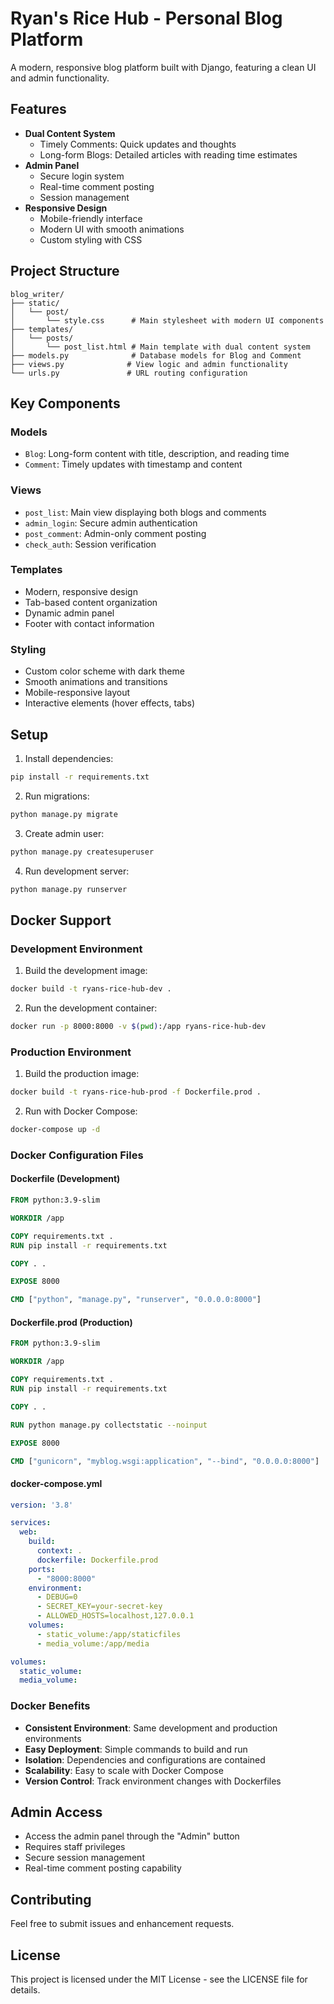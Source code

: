 # Ryan's Rice Hub - Personal Blog Platform

A modern, responsive blog platform built with Django, featuring a clean UI and admin functionality.

## Features

- **Dual Content System**
  - Timely Comments: Quick updates and thoughts
  - Long-form Blogs: Detailed articles with reading time estimates
- **Admin Panel**
  - Secure login system
  - Real-time comment posting
  - Session management
- **Responsive Design**
  - Mobile-friendly interface
  - Modern UI with smooth animations
  - Custom styling with CSS

## Project Structure

```
blog_writer/
├── static/
│   └── post/
│       └── style.css      # Main stylesheet with modern UI components
├── templates/
│   └── posts/
│       └── post_list.html # Main template with dual content system
├── models.py              # Database models for Blog and Comment
├── views.py              # View logic and admin functionality
└── urls.py               # URL routing configuration
```

## Key Components

### Models
- `Blog`: Long-form content with title, description, and reading time
- `Comment`: Timely updates with timestamp and content

### Views
- `post_list`: Main view displaying both blogs and comments
- `admin_login`: Secure admin authentication
- `post_comment`: Admin-only comment posting
- `check_auth`: Session verification

### Templates
- Modern, responsive design
- Tab-based content organization
- Dynamic admin panel
- Footer with contact information

### Styling
- Custom color scheme with dark theme
- Smooth animations and transitions
- Mobile-responsive layout
- Interactive elements (hover effects, tabs)

## Setup

1. Install dependencies:
```bash
pip install -r requirements.txt
```

2. Run migrations:
```bash
python manage.py migrate
```

3. Create admin user:
```bash
python manage.py createsuperuser
```

4. Run development server:
```bash
python manage.py runserver
```

## Docker Support

### Development Environment
1. Build the development image:
```bash
docker build -t ryans-rice-hub-dev .
```

2. Run the development container:
```bash
docker run -p 8000:8000 -v $(pwd):/app ryans-rice-hub-dev
```

### Production Environment
1. Build the production image:
```bash
docker build -t ryans-rice-hub-prod -f Dockerfile.prod .
```

2. Run with Docker Compose:
```bash
docker-compose up -d
```

### Docker Configuration Files

#### Dockerfile (Development)
```dockerfile
FROM python:3.9-slim

WORKDIR /app

COPY requirements.txt .
RUN pip install -r requirements.txt

COPY . .

EXPOSE 8000

CMD ["python", "manage.py", "runserver", "0.0.0.0:8000"]
```

#### Dockerfile.prod (Production)
```dockerfile
FROM python:3.9-slim

WORKDIR /app

COPY requirements.txt .
RUN pip install -r requirements.txt

COPY . .

RUN python manage.py collectstatic --noinput

EXPOSE 8000

CMD ["gunicorn", "myblog.wsgi:application", "--bind", "0.0.0.0:8000"]
```

#### docker-compose.yml
```yaml
version: '3.8'

services:
  web:
    build:
      context: .
      dockerfile: Dockerfile.prod
    ports:
      - "8000:8000"
    environment:
      - DEBUG=0
      - SECRET_KEY=your-secret-key
      - ALLOWED_HOSTS=localhost,127.0.0.1
    volumes:
      - static_volume:/app/staticfiles
      - media_volume:/app/media

volumes:
  static_volume:
  media_volume:
```

### Docker Benefits
- **Consistent Environment**: Same development and production environments
- **Easy Deployment**: Simple commands to build and run
- **Isolation**: Dependencies and configurations are contained
- **Scalability**: Easy to scale with Docker Compose
- **Version Control**: Track environment changes with Dockerfiles

## Admin Access
- Access the admin panel through the "Admin" button
- Requires staff privileges
- Secure session management
- Real-time comment posting capability

## Contributing
Feel free to submit issues and enhancement requests.

## License
This project is licensed under the MIT License - see the LICENSE file for details. 